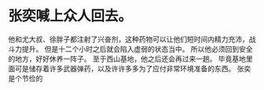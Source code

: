 # 张奕喊上众人回去。
他和尤大叔、徐胖子都注射了兴奋剂，这种药物可以让他们短时间内精力充沛，战斗力提升。
但是十二个小时之后就会陷入虚弱的状态当中。
所以他必须回到安全的地方，好好休养一阵子。
至于西山基地，他之后还会再过来一趟。
毕竟基地里面可是储存着许多武器弹药，以及许许多多为了应付非常环境准备的东西。
张奕是个节俭的

